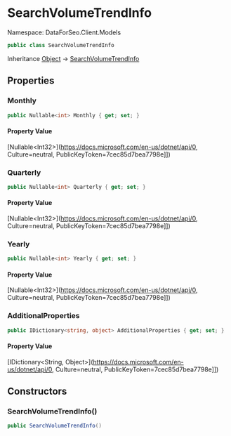 # SearchVolumeTrendInfo

Namespace: DataForSeo.Client.Models

```csharp
public class SearchVolumeTrendInfo
```

Inheritance [Object](https://docs.microsoft.com/en-us/dotnet/api/Object) → [SearchVolumeTrendInfo](./SearchVolumeTrendInfo.md)

## Properties

### **Monthly**

```csharp
public Nullable<int> Monthly { get; set; }
```

#### Property Value

[Nullable&lt;Int32&gt;](https://docs.microsoft.com/en-us/dotnet/api/0, Culture=neutral, PublicKeyToken=7cec85d7bea7798e]])<br>

### **Quarterly**

```csharp
public Nullable<int> Quarterly { get; set; }
```

#### Property Value

[Nullable&lt;Int32&gt;](https://docs.microsoft.com/en-us/dotnet/api/0, Culture=neutral, PublicKeyToken=7cec85d7bea7798e]])<br>

### **Yearly**

```csharp
public Nullable<int> Yearly { get; set; }
```

#### Property Value

[Nullable&lt;Int32&gt;](https://docs.microsoft.com/en-us/dotnet/api/0, Culture=neutral, PublicKeyToken=7cec85d7bea7798e]])<br>

### **AdditionalProperties**

```csharp
public IDictionary<string, object> AdditionalProperties { get; set; }
```

#### Property Value

[IDictionary&lt;String, Object&gt;](https://docs.microsoft.com/en-us/dotnet/api/0, Culture=neutral, PublicKeyToken=7cec85d7bea7798e]])<br>

## Constructors

### **SearchVolumeTrendInfo()**

```csharp
public SearchVolumeTrendInfo()
```
